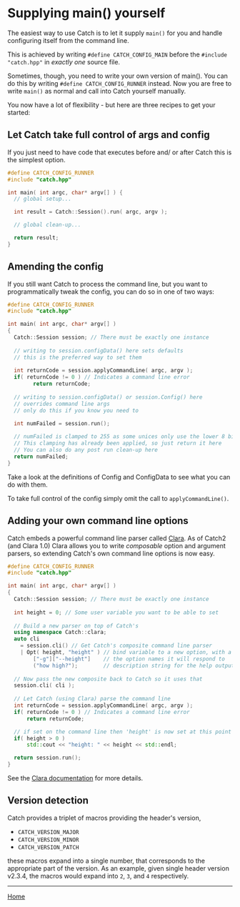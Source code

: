 <a id="top"></a>
# Supplying main() yourself

The easiest way to use Catch is to let it supply ```main()``` for you and handle configuring itself from the command line.

This is achieved by writing ```#define CATCH_CONFIG_MAIN``` before the ```#include "catch.hpp"``` in *exactly one* source file.

Sometimes, though, you need to write your own version of main(). You can do this by writing ```#define CATCH_CONFIG_RUNNER``` instead. Now you are free to write ```main()``` as normal and call into Catch yourself manually.

You now have a lot of flexibility - but here are three recipes to get your started:

## Let Catch take full control of args and config

If you just need to have code that executes before and/ or after Catch this is the simplest option.

```c++
#define CATCH_CONFIG_RUNNER
#include "catch.hpp"

int main( int argc, char* argv[] ) {
  // global setup...

  int result = Catch::Session().run( argc, argv );

  // global clean-up...

  return result;
}
```

## Amending the config

If you still want Catch to process the command line, but you want to programmatically tweak the config, you can do so in one of two ways:

```c++
#define CATCH_CONFIG_RUNNER
#include "catch.hpp"

int main( int argc, char* argv[] )
{
  Catch::Session session; // There must be exactly one instance
 
  // writing to session.configData() here sets defaults
  // this is the preferred way to set them
    
  int returnCode = session.applyCommandLine( argc, argv );
  if( returnCode != 0 ) // Indicates a command line error
        return returnCode;
 
  // writing to session.configData() or session.Config() here 
  // overrides command line args
  // only do this if you know you need to

  int numFailed = session.run();
  
  // numFailed is clamped to 255 as some unices only use the lower 8 bits.
  // This clamping has already been applied, so just return it here
  // You can also do any post run clean-up here
  return numFailed;
}
```

Take a look at the definitions of Config and ConfigData to see what you can do with them.

To take full control of the config simply omit the call to ```applyCommandLine()```.

## Adding your own command line options

Catch embeds a powerful command line parser called [Clara](https://github.com/philsquared/Clara). 
As of Catch2 (and Clara 1.0) Clara allows you to write _composable_ option and argument parsers, 
so extending Catch's own command line options is now easy.

```c++
#define CATCH_CONFIG_RUNNER
#include "catch.hpp"

int main( int argc, char* argv[] )
{
  Catch::Session session; // There must be exactly one instance
  
  int height = 0; // Some user variable you want to be able to set
  
  // Build a new parser on top of Catch's
  using namespace Catch::clara;
  auto cli 
    = session.cli() // Get Catch's composite command line parser
    | Opt( height, "height" ) // bind variable to a new option, with a hint string
        ["-g"]["--height"]    // the option names it will respond to
        ("how high?");        // description string for the help output
        
  // Now pass the new composite back to Catch so it uses that
  session.cli( cli ); 
  
  // Let Catch (using Clara) parse the command line
  int returnCode = session.applyCommandLine( argc, argv );
  if( returnCode != 0 ) // Indicates a command line error
      return returnCode;

  // if set on the command line then 'height' is now set at this point
  if( height > 0 )
      std::cout << "height: " << height << std::endl;

  return session.run();
}
```

See the [Clara documentation](https://github.com/philsquared/Clara/blob/master/README.md) for more details.


## Version detection

Catch provides a triplet of macros providing the header's version, 

* `CATCH_VERSION_MAJOR`
* `CATCH_VERSION_MINOR`
* `CATCH_VERSION_PATCH`

these macros expand into a single number, that corresponds to the appropriate
part of the version. As an example, given single header version v2.3.4,
the macros would expand into `2`, `3`, and `4` respectively.


---

[Home](Readme.md#top)
